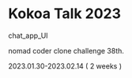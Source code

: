 # Kokoa Talk 2023

chat_app_UI

nomad coder clone challenge 38th.

2023.01.30-2023.02.14 ( 2 weeks )
